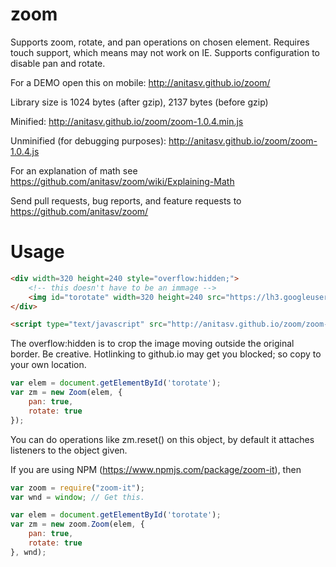 # zoom
Supports zoom, rotate, and pan operations on chosen element. Requires touch support, which means may not work on IE. Supports configuration to disable pan and rotate.

For a DEMO open this on mobile:
    http://anitasv.github.io/zoom/

Library size is 1024 bytes (after gzip), 2137 bytes (before gzip)

Minified: http://anitasv.github.io/zoom/zoom-1.0.4.min.js

Unminified (for debugging purposes): http://anitasv.github.io/zoom/zoom-1.0.4.js

For an explanation of math see
    https://github.com/anitasv/zoom/wiki/Explaining-Math

Send pull requests, bug reports, and feature requests to https://github.com/anitasv/zoom/

# Usage

```html
<div width=320 height=240 style="overflow:hidden;">
    <!-- this doesn't have to be an immage -->
    <img id="torotate" width=320 height=240 src="https://lh3.googleusercontent.com/w33i78Rt0j4GHr7SA1luYtBAtmC1DmRHwobUcK1wCKivA_u4VczsDw0CweLmJpUwFRUs=w1920-h1200-no">
</div>

<script type="text/javascript" src="http://anitasv.github.io/zoom/zoom-1.0.4.min.js"> </script>
```

The overflow:hidden is to crop the image moving outside the original border. Be creative. Hotlinking to github.io may get you blocked; so copy to your own location.

```js
var elem = document.getElementById('torotate');
var zm = new Zoom(elem, {
    pan: true,
    rotate: true
});

```
You can do operations like zm.reset() on this object, by default it attaches listeners to the object given.

If you are using NPM (https://www.npmjs.com/package/zoom-it), then

```js
var zoom = require("zoom-it");
var wnd = window; // Get this.

var elem = document.getElementById('torotate');
var zm = new zoom.Zoom(elem, {
    pan: true,
    rotate: true
}, wnd);

```
